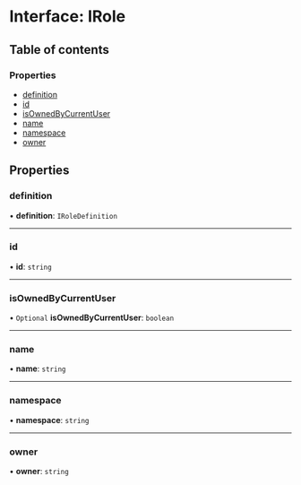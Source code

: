 # Interface: IRole

## Table of contents

### Properties

- [definition](IRole.md#definition)
- [id](IRole.md#id)
- [isOwnedByCurrentUser](IRole.md#isownedbycurrentuser)
- [name](IRole.md#name)
- [namespace](IRole.md#namespace)
- [owner](IRole.md#owner)

## Properties

### definition

• **definition**: `IRoleDefinition`

___

### id

• **id**: `string`

___

### isOwnedByCurrentUser

• `Optional` **isOwnedByCurrentUser**: `boolean`

___

### name

• **name**: `string`

___

### namespace

• **namespace**: `string`

___

### owner

• **owner**: `string`
